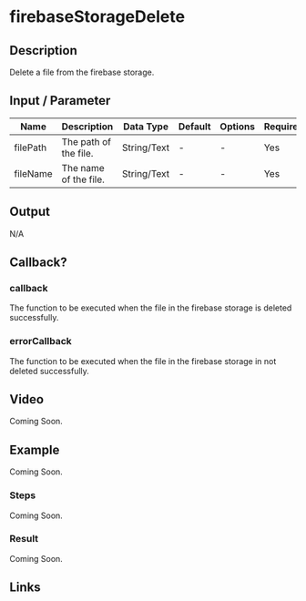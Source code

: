 # firebaseStorageDelete

## Description

Delete a file from the firebase storage.

## Input / Parameter

| Name | Description | Data Type | Default | Options | Required |
| ------ | ------ | ------ | ------ | ------ | ------ |
| filePath | The path of the file. | String/Text | - | - | Yes |
| fileName | The name of the file. | String/Text | - | - | Yes | 

## Output

N/A

## Callback?

### callback

The function to be executed when the file in the firebase storage is deleted successfully.

### errorCallback

The function to be executed when the file in the firebase storage in not deleted successfully.

## Video

Coming Soon.

<!-- Format: [![Video]({image-path})]({url-link}) -->

## Example

Coming Soon.

<!-- Share a scenario, like a user requirements. -->

### Steps

Coming Soon.

<!-- Show the steps and share some screenshots.

1. .....

Format: ![]({image-path}) -->

### Result

Coming Soon.

<!-- Explain the output.

Format: ![]({image-path}) -->

## Links
